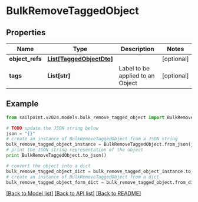 # BulkRemoveTaggedObject


## Properties

Name | Type | Description | Notes
------------ | ------------- | ------------- | -------------
**object_refs** | [**List[TaggedObjectDto]**](TaggedObjectDto.md) |  | [optional] 
**tags** | **List[str]** | Label to be applied to an Object | [optional] 

## Example

```python
from sailpoint.v2024.models.bulk_remove_tagged_object import BulkRemoveTaggedObject

# TODO update the JSON string below
json = "{}"
# create an instance of BulkRemoveTaggedObject from a JSON string
bulk_remove_tagged_object_instance = BulkRemoveTaggedObject.from_json(json)
# print the JSON string representation of the object
print BulkRemoveTaggedObject.to_json()

# convert the object into a dict
bulk_remove_tagged_object_dict = bulk_remove_tagged_object_instance.to_dict()
# create an instance of BulkRemoveTaggedObject from a dict
bulk_remove_tagged_object_form_dict = bulk_remove_tagged_object.from_dict(bulk_remove_tagged_object_dict)
```
[[Back to Model list]](../README.md#documentation-for-models) [[Back to API list]](../README.md#documentation-for-api-endpoints) [[Back to README]](../README.md)


